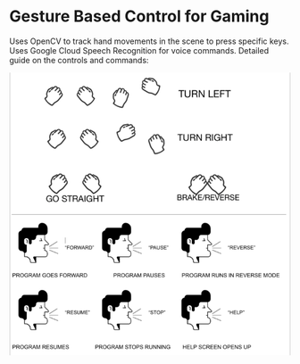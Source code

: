 # Gesture Based Control for Gaming

Uses OpenCV to track hand movements in the scene to press specific keys. Uses Google Cloud Speech Recognition for voice commands. Detailed guide on the controls and commands:

![alt text](https://github.com/Rohit-Shyla-Kumar/GestureBasedDriving/blob/master/ss3.png)
